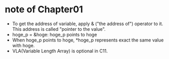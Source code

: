 # note of Chapter01

- To get the address of variable, apply & ("the address of") operator to it. This address is called "pointer to the value".
- hoge\_p = &hoge: hoge\_p points to hoge
- When hoge\_p points to hoge, \*hoge\_p represents exact the same value with hoge.
- VLA(Variable Length Array) is optional in C11.
